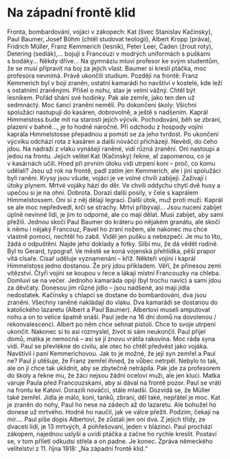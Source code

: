 # Na západní frontě klid

Fronta, bombardování, vojáci v zákopech: Kat (švec Stanislav Kačinsky), Paul Baumer, Josef Böhm (chtěl studovat teologii), Albert Kropp (práva), Fridrich Müller, Franz Kemmerich (lesník), Peter Leer, Čaden (žrout roty), Detering (sedlák),… bojují s Francouzi v modrých uniformách s puškami s bodáky…
Někdy dříve… Na gymnáziu mluví profesor ke svým studentům, že se musí připravit na boj za jejich vlast. Baumer si kreslí ptáčka, moc profesora nevnímá. Právě ukončili studium.
Později na frontě: Franz Kemmerich byl v boji zraněn, ostatní kamarádi ho navštíví v kostele, kde leží s ostatními zraněnými. Přišel o nohu, stav je velmi vážný. Chtěl být lesníkem. Pořád shání své hodinky. Pak ale zemře, jako ten den už sedmnáctý. Moc šancí zranění neměli.
Po dokončení školy: Všichni spolužáci nastupují do kasáren, dobrovolně, a ještě s nadšením. Kaprál Himmelstoss bude mít na starosti jejich výcvik. Pochodování, běh se zbraní, plazení v bahně…, je to hodně náročné. Při odchodu z hospody vojíni kaprála Himmelstosse přepadnou a pomstí se za jeho tvrdost. Po ukončení výcviku odchází rota z kasáren a další nováčci přicházejí. Nevědí, do čeho jdou.
Na nádraží z vlaku vynášejí raněné, vidí různá zranění. Oni nastoupí a jedou na frontu. Jejich velitel Kat (Kačinsky) řekne, ať zapomenou, co je v kasárnách učili. Hned při prvním útoku vidí utrpení koní – proč, co komu udělali?
Jsou už rok na frontě, padl zatím jen Kemmerich, ale i jiní spolužáci byli raněni. Krysy jsou všude, vojáci je ve volné chvíli zabíjejí. Zažívají i útoky plynem. Mrtvé vojáky hází do děr. Ve chvíli oddychu chytí dvě husy a upečou si je na ohni. Dobrota. Dorazí další posily, v čele s kaprálem Himmelstossem. Oni si z něj dělají legraci. Další útok, muž proti muži. Kaprál se ale moc nepředvedl, krčí se strachy. Mrtví přibývají… Jsou nuceni zabíjet úplně nevinné lidi, je jim to odporné, ale co mají dělat. Musí zabíjet, aby sami přežili. Jednou skočí Paul Baumer do kráteru po nějakém granátu, ale skočí k němu i nějaký Francouz, Pavel ho zraní nožem, ale nakonec mu chce vlastně pomoci, nechtěl ho zabít. Viděl jen pušku a nebezpečí. Je mu to líto, žádá o odpuštění. Najde jeho doklady a fotky. Slíbí mu, že dá vědět rodině. Byl to Gerard, typograf.
Ve městě se koná vojenská přehlídka, pěší prapor vítá císaře. Císař uděluje vyznamenání – kříž. Někteří vojíni i kaprál Himmelstoss jedno dostanou. Že prý jdou příkladem. Věří, že přinesou zemi vítězství. 
Čtyři vojíni se koupou v řece a lákají místní Francouzky na chleba. Domluví se na večer. Jednoho kamaráda opijí (byl trochu navíc) a sami jdou za děvčaty. Donesou jim různé jídlo – jsou nadšené, asi mají jídla nedostatek.
Kačinsky s chlapci se dostane do bombardování, dva jsou zraněni. Všechny raněné nakládají do vlaku. Dva kamarádi se dostanou do katolického lazaretu (Albert a Paul Baumer). Albertovi museli amputovat nohu a on to velice špatně snáší. Paul jede na 16 dní domů na dovolenou / rekonvalescenci. Albert po něm chce sehnat pistoli. Chce to svoje utrpení ukončit. Nakonec si to asi rozmyslel, život si sám neukončil.
Paul přijel domů, matka je nemocná – asi se jí znovu vrátila rakovina. Moc ráda syna vidí. Paul se převlékne do civilu, ale otec ho chtěl předvést jako vojáka. Navštívil i paní Kemmerichovou. Jak to je možné, že její syn zemřel a Paul ne? Paul ji utěšuje, že Franz zemřel ihned, že vůbec netrpěl. Nebylo to tak, ale on jí chce tak uklidnit, aby se zbytečně netrápila. Pak jde za profesorem do školy a řekne mu, že žáci nejsou žádní oceloví muži, ale jen kluci.
Matka varuje Paula před Francouzskami, aby si dával na frontě pozor.
Paul se vrátí na frontu ke Katovi. Dorazili nováčci, stále mladší. Dozvídá se, že Müller také zemřel. Jídla je málo, koní, tanků, zbraní, děl také, nepřátel je moc. Kat je zraněn do nohy, Paul ho nese na zádech až do lazaretu. Ale bohužel ho donese už mrtvého. Hodně ho naučil, jak ve válce přežít.
Podzim, čekají na mír…. Paul píše dopis Albertovi, že zůstali jen oni dva. Z jejich třídy, ze dvaceti lidí, je 13 mrtvých, 4 pohřešovaní, jeden v blázinci. Paul prochází zákopem, najednou uslyší a uvidí ptáčka a začne ho rychle kreslit. Postaví se, v tom přiletí odkudsi střela a on padne. Je konec.
Zpráva německého velitelství z 11. října 1918: „Na západní frontě klid.“